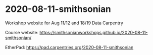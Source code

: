 # 2020-08-11-smithsonian

Workshop website for Aug 11/12 and 18/19 Data Carpentry

Course website: https://smithsonianworkshops.github.io/2020-08-11-smithsonian/

EtherPad: https://pad.carpentries.org/2020-08-11-smithsonian